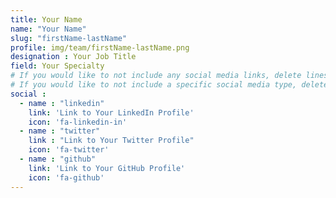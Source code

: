 ```yaml
---
title: Your Name
name: "Your Name"
slug: "firstName-lastName"
profile: img/team/firstName-lastName.png
designation : Your Job Title
field: Your Specialty
# If you would like to not include any social media links, delete lines 8 - 17. 
# If you would like to not include a specific social media type, delete the "name", "link", and "icon"
social :
  - name : "linkedin"
    link: 'Link to Your LinkedIn Profile'
    icon: 'fa-linkedin-in'
  - name : "twitter"
    link : "Link to Your Twitter Profile"
    icon: 'fa-twitter'
  - name : "github"
    link: 'Link to Your GitHub Profile'
    icon: 'fa-github'
---
```


<!--Write a brief 1-2 sentence bio/personal description below-->